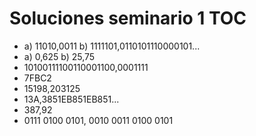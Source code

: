 # Soluciones seminario 1 TOC
- a) 11010,0011
  b) 1111101,0110101110000101...
- a) 0,625
  b) 25,75
- 10100111100110001100,0001111
- 7FBC2
- 15198,203125
- 13A,3851EB851EB851...
- 387,92
- 0111 0100 0101, 0010 0011 0100 0101
